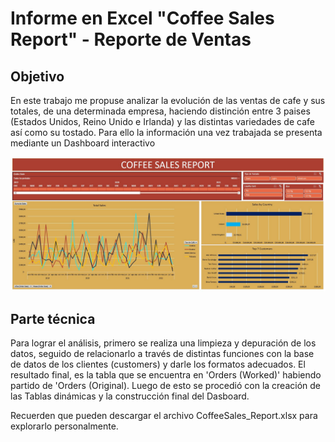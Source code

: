 # Informe en Excel "Coffee Sales Report" - Reporte de Ventas

## Objetivo

En este trabajo me propuse analizar la evolución de las ventas de cafe y sus totales, de una determinada empresa, haciendo distinción entre 3 paises (Estados Unidos, Reino Unido e Irlanda) y las 	distintas variedades de cafe así como su tostado. Para ello la información una vez trabajada se presenta mediante un Dashboard interactivo

![Dashboard en Excel](img1.JPG)

## Parte técnica

Para lograr el análisis, primero se realiza una limpieza y depuración de los datos, seguido de relacionarlo a través de distintas funciones con la base de datos de los clientes (customers) y darle los 	formatos adecuados. El resultado final, es la tabla que se encuentra en 'Orders (Worked)' habiendo partido de 'Orders (Original). Luego de esto se procedió con la creación de las Tablas dinámicas y la 	construcción final del Dasboard.
    

Recuerden que pueden descargar el archivo CoffeeSales_Report.xlsx para explorarlo personalmente.